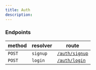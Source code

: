 ```yaml
---
title: Auth
description: 
---
```


### Endpoints

| method   | resolver | route                              |
| -------- | -------- | ---------------------------------- |
| `POST` | `signup` | [`/auth/signup`](/api/auth/signup) |
| `POST`   | `login`  | [`/auth/login`](/api/auth/login)   |
